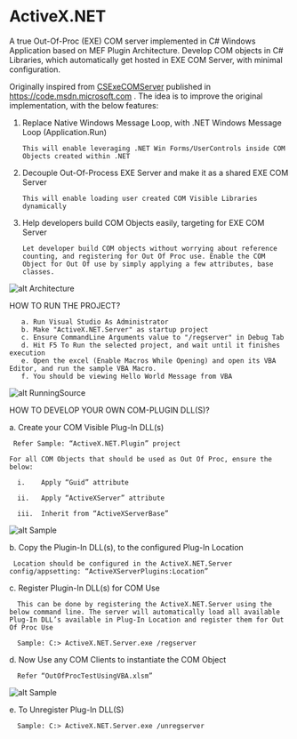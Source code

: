 # ActiveX.NET
A true Out-Of-Proc (EXE) COM server implemented in C# Windows Application based on MEF Plugin Architecture. Develop COM objects in C# Libraries, which automatically get hosted in EXE COM Server, with minimal configuration.

Originally inspired from [CSExeCOMServer](https://code.msdn.microsoft.com/windowsapps/CSExeCOMServer-3b1c1054) published in https://code.msdn.microsoft.com . The idea is to improve the original implementation, with the below features:

1. Replace Native Windows Message Loop, with .NET Windows Message Loop (Application.Run)

       This will enable leveraging .NET Win Forms/UserControls inside COM Objects created within .NET 

2. Decouple Out-Of-Process EXE Server and make it as a shared EXE COM Server

       This will enable loading user created COM Visible Libraries dynamically

3. Help developers build COM Objects easily, targeting for EXE COM Server

       Let developer build COM objects without worrying about reference counting, and registering for Out Of Proc use. Enable the COM Object for Out Of use by simply applying a few attributes, base classes.


![alt Architecture](https://github.com/avarghesein/ActiveX.NET/blob/master/ActiveX.NET.Architecture.jpg)

HOW TO RUN THE PROJECT?

       a. Run Visual Studio As Administrator
       b. Make "ActiveX.NET.Server" as startup project
       c. Ensure CommandLine Arguments value to "/regserver" in Debug Tab
       d. Hit F5 To Run the selected project, and wait until it finishes execution
       e. Open the excel (Enable Macros While Opening) and open its VBA Editor, and run the sample VBA Macro.
       f. You should be viewing Hello World Message from VBA
       
   ![alt RunningSource](https://github.com/avarghesein/ActiveX.NET/blob/master/RunningSource.jpg)
       


HOW TO DEVELOP YOUR OWN COM-PLUGIN DLL(S)?

a.	Create your COM Visible Plug-In DLL(s)

     Refer Sample: “ActiveX.NET.Plugin” project

    For all COM Objects that should be used as Out Of Proc, ensure the below:

      i.	Apply “Guid” attribute
  
      ii.	Apply “ActiveXServer” attribute
  
      iii.	Inherit from “ActiveXServerBase”

   ![alt Sample](https://github.com/avarghesein/ActiveX.NET/blob/master/COMObjectForOutOfProcSample.JPG)
  

b.	Copy the Plugin-In DLL(s), to the configured Plug-In Location

     Location should be configured in the ActiveX.NET.Server config/appsetting: “ActiveXServerPlugins:Location”
  

c.	Register Plugin-In DLL(s) for COM Use

      This can be done by registering the ActiveX.NET.Server using the below command line. The server will automatically load all available Plug-In DLL’s available in Plug-In Location and register them for Out Of Proc Use

      Sample: C:> ActiveX.NET.Server.exe /regserver
   

d.	Now Use any COM Clients to instantiate the COM Object

      Refer “OutOfProcTestUsingVBA.xlsm”
   ![alt Sample](https://github.com/avarghesein/ActiveX.NET/blob/master/TestOutOfProcComObject.JPG)
   

e.	To Unregister Plug-In DLL(S)

      Sample: C:> ActiveX.NET.Server.exe /unregserver

